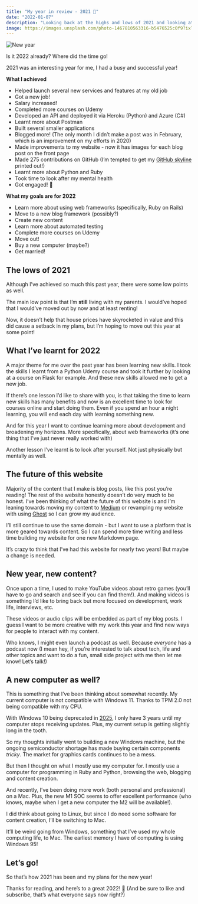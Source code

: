 ```yaml
---
title: "My year in review - 2021 📅"
date: "2022-01-07"
description: "Looking back at the highs and lows of 2021 and looking at the future"
image: https://images.unsplash.com/photo-1467810563316-b5476525c0f9?ixlib=rb-1.2.1&ixid=MnwxMjA3fDB8MHxwaG90by1wYWdlfHx8fGVufDB8fHx8&auto=format&fit=crop&w=2069&q=80
---
```


![New year](https://images.unsplash.com/photo-1467810563316-b5476525c0f9?ixlib=rb-1.2.1&ixid=MnwxMjA3fDB8MHxwaG90by1wYWdlfHx8fGVufDB8fHx8&auto=format&fit=crop&w=2069&q=80)

Is it 2022 already? Where did the time go!

2021 was an interesting year for me, I had a busy and successful year!

**What I achieved**
* Helped launch several new services and features at my old job
* Got a new job!
* Salary increased!
* Completed more courses on Udemy
* Developed an API and deployed it via Heroku (Python) and Azure (C#)
* Learnt more about Postman
* Built several smaller applications
* Blogged more! (The only month I didn’t make a post was in February, which is an improvement on my efforts in 2020)
* Made improvements to my website - now it has images for each blog post on the front page
* Made 275 contributions on GitHub (I’m tempted to get my [GitHub skyline](https://skyline.github.com/jb-26/2021) printed out!)
* Learnt more about Python and Ruby
* Took time to look after my mental health
* Got engaged! 💍 

**What my goals are for 2022**
* Learn more about using web frameworks (specifically, Ruby on Rails)
* Move to a new blog framework (possibly?)
* Create new content
* Learn more about automated testing
* Complete more courses on Udemy
* Move out!
* Buy a new computer (maybe?)
* Get married!

## The lows of 2021

Although I’ve achieved so much this past year, there were some low points as well.

The main low point is that I’m **still** living with my parents. I would’ve hoped that I would’ve moved out by now and at least renting!

Now, it doesn’t help that house prices have skyrocketed in value and this did cause a setback in my plans, but I’m hoping to move out this year at some point!

## What I’ve learnt for 2022

A major theme for me over the past year has been learning new skills. I took the skills I learnt from a Python Udemy course and took it further by looking at a course on Flask for example. And these new skills allowed me to get a new job.

If there’s one lesson I’d like to share with you, is that taking the time to learn new skills has many benefits and now is an excellent time to look for courses online and start doing them. Even if you spend an hour a night learning, you will end each day with learning something new.

And for this year I want to continue learning more about development and broadening my horizons. More specifically, about web frameworks (it’s one thing that I’ve just never really worked with)

Another lesson I’ve learnt is to look after yourself. Not just physically but mentally as well. 

## The future of this website

Majority of the content that I make is blog posts, like this post you’re reading! The rest of the website honestly doesn’t do very much to be honest. I’ve been thinking of what the future of this website is and I’m leaning towards moving my content to [Medium](https://medium.com) or revamping my website with using [Ghost](https://ghost.org/) so I can grow my audience.

I’ll still continue to use the same domain - but I want to use a platform that is more geared towards content. So I can spend more time writing and less time building my website for one new Markdown page.

It’s crazy to think that I’ve had this website for nearly two years! But maybe a change is needed.

## New year, new content?

Once upon a time, I used to make YouTube videos about retro games (you’ll have to go and search and see if you can find them!). And making videos is something I’d like to bring back but more focused on development, work life, interviews, etc.

These videos or audio clips will be embedded as part of my blog posts. I guess I want to be more creative with my work this year and find new ways for people to interact with my content.

Who knows, I might even launch a podcast as well. Because _everyone_ has a podcast now (I mean hey, if you’re interested to talk about tech, life and other topics and want to do a fun, small side project with me then let me know! Let’s talk!)

## A new computer as well?

This is something that I’ve been thinking about somewhat recently. My current computer is not compatible with Windows 11. Thanks to TPM 2.0 not being compatible with my CPU.

With Windows 10 being deprecated in [2025](https://www.theverge.com/2021/6/14/22533018/microsoft-windows-10-end-support-date), I only have 3 years until my computer stops receiving updates. Plus, my current setup is getting slightly long in the tooth.

So my thoughts initially went to building a new Windows machine, but the ongoing semiconductor shortage has made buying certain components _tricky_. The market for graphics cards continues to be a mess.

But then I thought on what I mostly use my computer for.  I mostly use a computer for programming in Ruby and Python, browsing the web, blogging and content creation.

And recently, I’ve been doing more work (both personal and professional) on a Mac. Plus, the new M1 SOC seems to offer excellent performance (who knows, maybe when I get a new computer the M2 will be available!).

I did think about going to Linux, but since I do need some software for content creation, I’ll be switching to Mac.

It’ll be weird going from Windows, something that I’ve used my whole computing life, to Mac. The earliest memory I have of computing is using Windows 95!

## Let’s go!

So that’s how 2021 has been and my plans for the new year!

Thanks for reading, and here’s to a great 2022! 🎉
(And be sure to like and subscribe, that’s what everyone says now right?)
